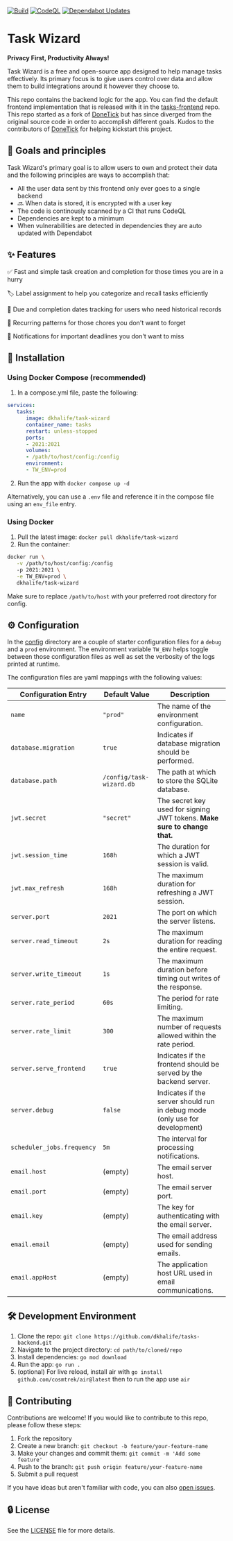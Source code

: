 [![Build](https://github.com/dkhalife/tasks-backend/actions/workflows/go-build.yml/badge.svg)](https://github.com/dkhalife/tasks-backend/actions/workflows/go-build.yml) [![CodeQL](https://github.com/dkhalife/tasks-backend/actions/workflows/github-code-scanning/codeql/badge.svg)](https://github.com/dkhalife/tasks-backend/actions/workflows/github-code-scanning/codeql) [![Dependabot Updates](https://github.com/dkhalife/tasks-backend/actions/workflows/dependabot/dependabot-updates/badge.svg)](https://github.com/dkhalife/tasks-backend/actions/workflows/dependabot/dependabot-updates)

# Task Wizard

**Privacy First, Productivity Always!**

Task Wizard is a free and open-source app designed to help manage tasks effectively. Its primary focus is to give users control over data and allow them to build integrations around it however they choose to.

This repo contains the backend logic for the app. You can find the default frontend implementation that is released with it in the [tasks-frontend](https://github.com/dkhalife/tasks-frontend) repo. This repo started as a fork of [DoneTick](https://github.com/donetick/donetick) but has since diverged from the original source code in order to accomplish different goals. Kudos to the contributors of [DoneTick](https://github.com/donetick/donetick) for helping kickstart this project.

## 🎯 Goals and principles

Task Wizard's primary goal is to allow users to own and protect their data and the following principles are ways to accomplish that:

* All the user data sent by this frontend only ever goes to a single backend
* 🔜 When data is stored, it is encrypted with a user key
* The code is continously scanned by a CI that runs CodeQL
* Dependencies are kept to a minimum
* When vulnerabilities are detected in dependencies they are auto updated with Dependabot

## ✨ Features

✅ Fast and simple task creation and completion for those times you are in a hurry

🏷️ Label assignment to help you categorize and recall tasks efficiently

📅 Due and completion dates tracking for users who need historical records

🔁 Recurring patterns for those chores you don't want to forget

📧 Notifications for important deadlines you don't want to miss

## 🚀 Installation

### Using Docker Compose (recommended)

1. In a compose.yml file, paste the following:

```yaml
services:
   tasks:
      image: dkhalife/task-wizard
      container_name: tasks
      restart: unless-stopped
      ports:
      - 2021:2021
      volumes:
      - /path/to/host/config:/config
      environment:
      - TW_ENV=prod
```

2. Run the app with `docker compose up -d` 

Alternatively, you can use a `.env` file and reference it in the compose file using an `env_file` entry.

### Using Docker

1. Pull the latest image: `docker pull dkhalife/task-wizard`
1. Run the container:

```bash
docker run \
   -v /path/to/host/config:/config
   -p 2021:2021 \
   -e TW_ENV=prod \
   dkhalife/task-wizard
```

Make sure to replace `/path/to/host` with your preferred root directory for config.

## ⚙️ Configuration

In the [config](./config/) directory are a couple of starter configuration files for a `debug` and a `prod` environment. The environment variable `TW_ENV` helps toggle between those configuration files as well as set the verbosity of the logs printed at runtime.

The configuration files are yaml mappings with the following values:

| Configuration Entry          | Default Value                                       | Description                                                                 |
|------------------------------|-----------------------------------------------------|-----------------------------------------------------------------------------|
| `name`                       | `"prod"`                                            | The name of the environment configuration.                                  |
| `database.migration`         | `true`                                              | Indicates if database migration should be performed.                        |
| `database.path`              | `/config/task-wizard.db`                            | The path at which to store the SQLite database.                             |
| `jwt.secret`                 | `"secret"`                                          | The secret key used for signing JWT tokens. **Make sure to change that.**   |
| `jwt.session_time`           | `168h`                                              | The duration for which a JWT session is valid.                              |
| `jwt.max_refresh`            | `168h`                                              | The maximum duration for refreshing a JWT session.                          |
| `server.port`                | `2021`                                              | The port on which the server listens.                                       |
| `server.read_timeout`        | `2s`                                                | The maximum duration for reading the entire request.                        |
| `server.write_timeout`       | `1s`                                                | The maximum duration before timing out writes of the response.              |
| `server.rate_period`         | `60s`                                               | The period for rate limiting.                                               |
| `server.rate_limit`          | `300`                                               | The maximum number of requests allowed within the rate period.              |
| `server.serve_frontend`      | `true`                                              | Indicates if the frontend should be served by the backend server.           |
| `server.debug`               | `false`                                             | Indicates if the server should run in debug mode (only use for development) |
| `scheduler_jobs.frequency`   | `5m`                                                | The interval for processing notifications.                                  |
| `email.host`                 | (empty)                                             | The email server host.                                                      |
| `email.port`                 | (empty)                                             | The email server port.                                                      |
| `email.key`                  | (empty)                                             | The key for authenticating with the email server.                           |
| `email.email`                | (empty)                                             | The email address used for sending emails.                                  |
| `email.appHost`              | (empty)                                             | The application host URL used in email communications.                      |

## 🛠️ Development Environment

1. Clone the repo: `git clone https://github.com/dkhalife/tasks-backend.git`
1. Navigate to the project directory: `cd path/to/cloned/repo`
1. Install dependencies: `go mod download`
1. Run the app: `go run .`
1. (optional) For live reload, install air with
`go install github.com/cosmtrek/air@latest` then to run the app use `air`

## 🤝 Contributing

Contributions are welcome! If you would like to contribute to this repo, please follow these steps:

1. Fork the repository
1. Create a new branch: `git checkout -b feature/your-feature-name`
1. Make your changes and commit them: `git commit -m 'Add some feature'`
1. Push to the branch: `git push origin feature/your-feature-name`
1. Submit a pull request

If you have ideas but aren't familiar with code, you can also [open issues](https://github.com/dkhalife/tasks-backend/issues).

## 🔒 License

See the [LICENSE](LICENSE) file for more details.

